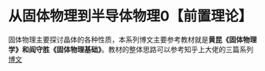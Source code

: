 # 从固体物理到半导体物理0【前置理论】

固体物理主要探讨晶体的各种性质，本系列博文主要参考教材就是**黄昆《固体物理学》**和**阎守胜《固体物理基础》**。教材的整体思路可以参考知乎上大佬的三篇系列[博文](https://zhuanlan.zhihu.com/p/116926859)

